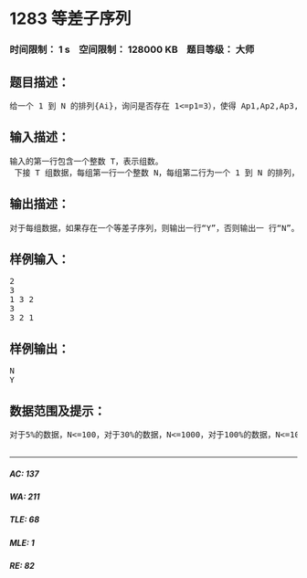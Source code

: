 # 1283 等差子序列   
### 时间限制： 1 s&nbsp;&nbsp;&nbsp;&nbsp;空间限制： 128000 KB&nbsp;&nbsp;&nbsp;&nbsp;题目等级： 大师  
## 题目描述：  

<pre>
给一个 1 到 N 的排列{Ai}，询问是否存在 1<=p1<p2<p3<p4<p5<…<pLen<=N（Len>=3），使得 Ap1,Ap2,Ap3,…ApLen 是一个等差序列。
</pre>
  
  
## 输入描述：  

<pre>
输入的第一行包含一个整数 T，表示组数。
 下接 T 组数据，每组第一行一个整数 N，每组第二行为一个 1 到 N 的排列， 数字两两之间用空格隔开。
</pre>
  
  
## 输出描述：  

<pre>
对于每组数据，如果存在一个等差子序列，则输出一行“Y”，否则输出一 行“N”。
</pre>
  
  
## 样例输入：  

<pre>
2
3
1 3 2
3
3 2 1
</pre>
  
  
## 样例输出：  

<pre>
N
Y
</pre>
  
  
## 数据范围及提示：  

<pre>
对于5%的数据，N<=100，对于30%的数据，N<=1000，对于100%的数据，N<=10000，T<=7  

</pre>
  
  
***  

##### AC: 137  
##### WA: 211  
##### TLE: 68  
##### MLE: 1  
##### RE: 82  
